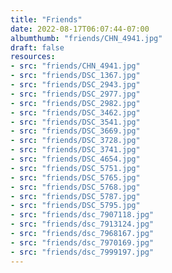 ```yaml
---
title: "Friends"
date: 2022-08-17T06:07:44-07:00
albumthumb: "friends/CHN_4941.jpg"
draft: false
resources:
- src: "friends/CHN_4941.jpg"
- src: "friends/DSC_1367.jpg"
- src: "friends/DSC_2943.jpg"
- src: "friends/DSC_2977.jpg"
- src: "friends/DSC_2982.jpg"
- src: "friends/DSC_3462.jpg"
- src: "friends/DSC_3541.jpg"
- src: "friends/DSC_3669.jpg"
- src: "friends/DSC_3728.jpg"
- src: "friends/DSC_3741.jpg"
- src: "friends/DSC_4654.jpg"
- src: "friends/DSC_5751.jpg"
- src: "friends/DSC_5765.jpg"
- src: "friends/DSC_5768.jpg"
- src: "friends/DSC_5787.jpg"
- src: "friends/DSC_5795.jpg"
- src: "friends/dsc_7907118.jpg"
- src: "friends/dsc_7913124.jpg"
- src: "friends/dsc_7968167.jpg"
- src: "friends/dsc_7970169.jpg"
- src: "friends/dsc_7999197.jpg"
---
```



